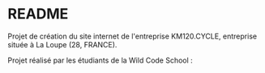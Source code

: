README
======

Projet de création du site internet de l'entreprise KM120.CYCLE, entreprise située à La Loupe (28, FRANCE).

Projet réalisé par les étudiants de la Wild Code School :
